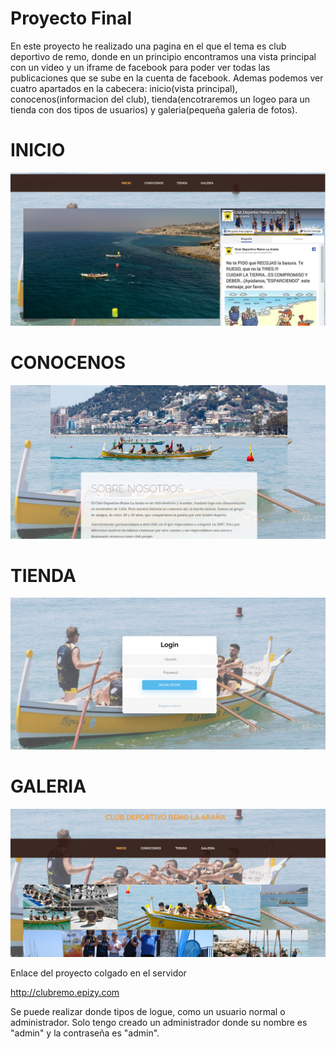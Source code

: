 # Proyecto Final

En este proyecto he realizado una pagina en el que el tema es club deportivo de remo, donde en un principio encontramos
una vista principal con un video y un iframe de facebook para poder ver todas las publicaciones que se sube en la
cuenta de facebook. Ademas podemos ver cuatro apartados en la cabecera: inicio(vista principal), conocenos(informacion del club),
tienda(encotraremos un logeo para un tienda con dos tipos de usuarios) y galeria(pequeña galeria de fotos).

# INICIO
<img src="capturas/inicio.PNG">

# CONOCENOS

<img src="capturas/conocenos.PNG">

# TIENDA

<img src="capturas/tienda.PNG">

# GALERIA

<img src="capturas/galeria.PNG">

Enlace del proyecto colgado en el servidor 

http://clubremo.epizy.com

  Se puede realizar donde tipos de logue, como un usuario normal o administrador.
  Solo tengo creado un administrador donde su nombre es "admin" y la contraseña es "admin".
